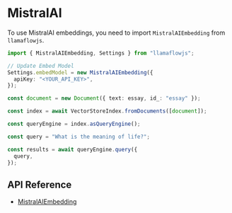 # MistralAI

To use MistralAI embeddings, you need to import `MistralAIEmbedding` from `llamaflowjs`.

```ts
import { MistralAIEmbedding, Settings } from "llamaflowjs";

// Update Embed Model
Settings.embedModel = new MistralAIEmbedding({
  apiKey: "<YOUR_API_KEY>",
});

const document = new Document({ text: essay, id_: "essay" });

const index = await VectorStoreIndex.fromDocuments([document]);

const queryEngine = index.asQueryEngine();

const query = "What is the meaning of life?";

const results = await queryEngine.query({
  query,
});
```

## API Reference

- [MistralAIEmbedding](../../../api/classes/MistralAIEmbedding.md)
